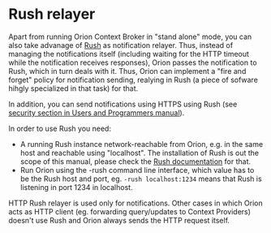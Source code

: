 # Rush relayer

Apart from running Orion Context Broker in "stand alone" mode, you can
also take advanage of [Rush](https://github.com/telefonicaid/Rush) as
notification relayer. Thus, instead of managing the notifications itself
(including waiting for the HTTP timeout while the notification receives
responses), Orion passes the notification to Rush, which in turn deals
with it. Thus, Orion can implement a "fire and forget" policy for
notification sending, realying in Rush (a piece of sofware hihgly
specialized in that task) for that.

In addition, you can send notifications using HTTPS using Rush (see
[security section in Users and Programmers
manual](Publish/Subscribe_Broker_-_Orion_Context_Broker_-_User_and_Programmers_Guide#Security_considerations "wikilink")).

In order to use Rush you need:

-   A running Rush instance network-reachable from Orion, e.g. in the
    same host and reachable using "localhost". The installation of Rush
    is out the scope of this manual, please check the [Rush
    documentation](https://github.com/telefonicaid/Rush/wiki) for that.
-   Run Orion using the -rush command line interface, which value has to
    be the Rush host and port, eg. `-rush localhost:1234` means that
    Rush is listening in port 1234 in localhost.

HTTP Rush relayer is used only for notifications. Other cases in which
Orion acts as HTTP client (eg. forwarding query/updates to Context Providers)
doesn't use Rush and Orion always sends the HTTP request itself.